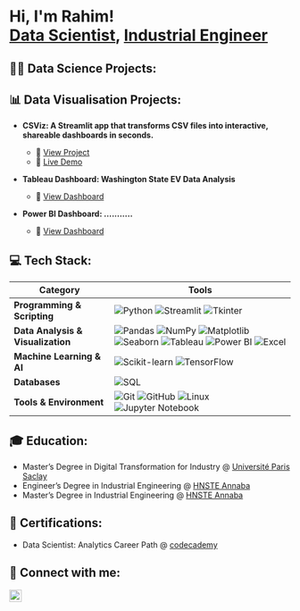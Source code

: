 <h1>Hi, I'm Rahim! <br/><a href="https://www.linkedin.com/in/abderahim-redouane-a6a9bb202/">Data Scientist</a>, <a href="https://www.linkedin.com/in/abderahim-redouane-a6a9bb202/">Industrial Engineer</a></h1>

<h2>👨‍💻 Data Science Projects:</h2>

<h2>📊 Data Visualisation Projects:</h2>

- <b>CSViz: A Streamlit app that transforms CSV files into interactive, shareable dashboards in seconds.</b>
  - 🔗 [View Project](https://github.com/abderahimred/csviz1)
  - 🔗 [Live Demo](https://csvizapp.streamlit.app/)  
  
- <b>Tableau Dashboard: Washington State EV Data Analysis</b>
  - 🔗 [View Dashboard](https://public.tableau.com/app/profile/abderahim.redouane/viz/WashingtonStateEVDataAnalysis/Dashboard12)
- <b>Power BI Dashboard: ...........</b>
  - 🔗 [View Dashboard](https://public.tableau.com/app/profile/abderahim.redouane/viz/WashingtonStateEVDataAnalysis/Dashboard12)

<h2>💻 Tech Stack:</h2>

| Category           | Tools |
|--------------------|-------|
| **Programming & Scripting** | ![Python](https://img.shields.io/badge/-Python-000?&logo=python) ![Streamlit](https://img.shields.io/badge/-Streamlit-000?&logo=streamlit) ![Tkinter](https://img.shields.io/badge/-Tkinter-000) |
| **Data Analysis & Visualization** | ![Pandas](https://img.shields.io/badge/-Pandas-000?&logo=pandas) ![NumPy](https://img.shields.io/badge/-NumPy-000?&logo=numpy) ![Matplotlib](https://img.shields.io/badge/-Matplotlib-000) ![Seaborn](https://img.shields.io/badge/-Seaborn-000) ![Tableau](https://img.shields.io/badge/-Tableau-000?&logo=tableau) ![Power BI](https://img.shields.io/badge/-PowerBI-000?&logo=powerbi) ![Excel](https://img.shields.io/badge/-Excel-000?&logo=microsoftexcel) |
| **Machine Learning & AI** | ![Scikit-learn](https://img.shields.io/badge/-Scikit--learn-000?&logo=scikitlearn) ![TensorFlow](https://img.shields.io/badge/-TensorFlow-000?&logo=tensorflow) |
| **Databases** | ![SQL](https://img.shields.io/badge/-SQL-000?&logo=sqlite) |
| **Tools & Environment** | ![Git](https://img.shields.io/badge/-Git-000?&logo=git) ![GitHub](https://img.shields.io/badge/-GitHub-000?&logo=github) ![Linux](https://img.shields.io/badge/-Linux-000?&logo=linux) ![Jupyter Notebook](https://img.shields.io/badge/-Jupyter-000?&logo=jupyter) |


<h2>🎓 Education:</h2>

- Master’s Degree in Digital Transformation for Industry @ <a href="https://www.universite-paris-saclay.fr/">Université Paris Saclay</a>
- Engineer’s Degree in Industrial Engineering @ <a href="https://ensti-annaba.dz/">HNSTE Annaba</a>
- Master’s Degree in Industrial Engineering @ <a href="https://ensti-annaba.dz/">HNSTE Annaba</a>

<h2>📜 Certifications:</h2>

- Data Scientist: Analytics Career Path @ <a href="https://www.codecademy.com/profiles/r1him/certificates/7dec503730a448c8b22bb251ada403f3">codecademy</a>

<h2> 🤳 Connect with me:</h2>

[<img align="left" alt="JoshMadakor | LinkedIn" width="22px" src="https://cdn.jsdelivr.net/npm/simple-icons@v3/icons/linkedin.svg" />][linkedin]



[linkedin]: https://www.linkedin.com/in/abderahim-redouane-a6a9bb202/


